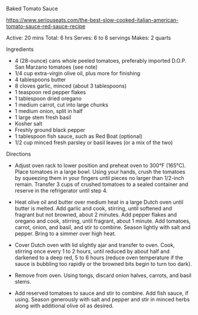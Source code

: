 Baked Tomato Sauce

https://www.seriouseats.com/the-best-slow-cooked-italian-american-tomato-sauce-red-sauce-recipe

Active: 20 mins
Total: 6 hrs
Serves: 6 to 8 servings
Makes: 2 quarts

Ingredients
- 4 (28-ounce) cans whole peeled tomatoes, preferably imported D.O.P. San Marzano tomatoes (see note)
- 1/4 cup extra-virgin olive oil, plus more for finishing
- 4 tablespoons butter
- 8 cloves garlic, minced (about 3 tablespoons)
- 1 teaspoon red pepper flakes
- 1 tablespoon dried oregano
- 1 medium carrot, cut into large chunks
- 1 medium onion, split in half
- 1 large stem fresh basil
- Kosher salt
- Freshly ground black pepper
- 1 tablespoon fish sauce, such as Red Boat (optional)
- 1/2 cup minced fresh parsley or basil leaves (or a mix of the two)

Directions
- Adjust oven rack to lower position and preheat oven to 300°F (165°C). Place tomatoes in a large bowl. Using your hands, crush the tomatoes by squeezing them in your fingers until pieces no larger than 1/2-inch remain. Transfer 3 cups of crushed tomatoes to a sealed container and reserve in the refrigerator until step 4.

- Heat olive oil and butter over medium heat in a large Dutch oven until butter is melted. Add garlic and cook, stirring, until softened and fragrant but not browned, about 2 minutes. Add pepper flakes and oregano and cook, stirring, until fragrant, about 1 minute. Add tomatoes, carrot, onion, and basil, and stir to combine. Season lightly with salt and pepper. Bring to a simmer over high heat.

- Cover Dutch oven with lid slightly ajar and transfer to oven. Cook, stirring once every 1 to 2 hours, until reduced by about half and darkened to a deep red, 5 to 6 hours (reduce oven temperature if the sauce is bubbling too rapidly or the browned bits begin to turn too dark).

- Remove from oven. Using tongs, discard onion halves, carrots, and basil stems.
- Add reserved tomatoes to sauce and stir to combine. Add fish sauce, if using. Season generously with salt and pepper and stir in minced herbs along with additional olive oil as desired.
